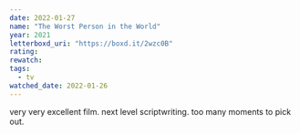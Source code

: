 ```yaml
---
date: 2022-01-27
name: "The Worst Person in the World"
year: 2021
letterboxd_uri: "https://boxd.it/2wzc0B"
rating: 
rewatch: 
tags:
  - tv
watched_date: 2022-01-26
---
```


very very excellent film. next level scriptwriting. too many moments to pick out.
